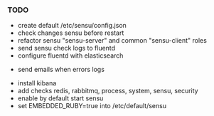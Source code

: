 ### TODO

* create default /etc/sensu/config.json
* check changes sensu before restart
* refactor sensu "sensu-server" and common "sensu-client" roles
* send sensu check logs to fluentd
* configure fluentd with elasticsearch
+ send emails when errors logs
* install kibana
* add checks redis, rabbitmq, process, system, sensu, security
* enable by default start sensu
* set EMBEDDED_RUBY=true into /etc/default/sensu

